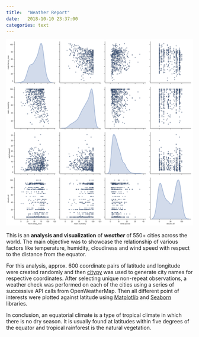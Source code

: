 ```yaml
---
title:  "Weather Report"
date:   2018-10-10 23:37:00
categories: text
---
```


![alt text](https://github.com/vittalsiddaiah/UTDataAnalyticsAssignments/blob/master/images/WeatherReportConsolidated.png?raw=true)

This is an **analysis and visualization** of ***weather*** of 550+ cities across the world. The main objective was to showcase the relationship of various factors like temperature, humidity, cloudiness and wind speed with respect to the distance from the equator. 

For this analysis, approx. 600 coordinate pairs of latitude and longitude were created randomly and then [citypy](https://pypi.org/project/citipy/) was used to generate city names for respective coordinates. After selecting unique non-repeat observations, a weather check was performed on each of the cities using a series of successive API calls from OpenWeatherMap. Then all different point of interests were plotted against latitude using [Matplotlib](https://matplotlib.org/) and [Seaborn](https://seaborn.pydata.org/) libraries.

In conclusion, an equatorial climate is a type of tropical climate in which there is no dry season. It is usually found at latitudes within five degrees of the equator and tropical rainforest is the natural vegetation.

